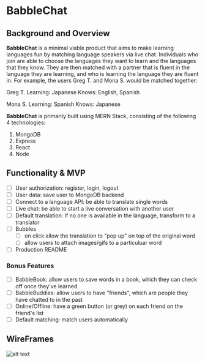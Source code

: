 # BabbleChat

## Background and Overview 

**BabbleChat** is a minimal viable product that aims to make learning languages fun by matching language speakers via live chat. Individuals who join are able to choose the languages they want to learn and the languages that they know. They are then matched with a partner that is fluent in the language they are learning, and who is learning the language they are fluent in. For example, the users Greg T. and Mona S. would be matched together:  

Greg T. 
Learning: Japanese
Knows: English, Spanish

Mona S. 
Learning: Spanish
Knows: Japanese

**BabbleChat** is primarily built using MERN Stack, consisting of the following 4 technologies: 

1. MongoDB
2. Express 
3. React
4. Node 

## Functionality & MVP 

- [ ] User authorization: register, login, logout
- [ ] User data: save user to MongoDB backend 
- [ ] Connect to a language API: be able to translate single words
- [ ] Live chat: be able to start a live conversation with another user 
- [ ] Default translation: if no one is available in the language, transform to a translator 
- [ ] Bubbles
   * [ ] on click allow the translation to "pop up" on top of the original word 
   * [ ] allow users to attach images/gifs to a particuluar word 
- [ ] Production README 

### Bonus Features 
- [ ] BabbleBook: allow users to save words in a book, which they can check off once they've learned 
- [ ] BabbleBuddies: allow users to have "friends", which are people they have chatted to in the past 
- [ ] Online/Offline: have a green button (or grey) on each friend on the friend's list 
- [ ] Default matching: match users automatically 

## WireFrames

![alt text](https://github.com/tokyosuite/BabbleChat/blob/master/img1.png)

